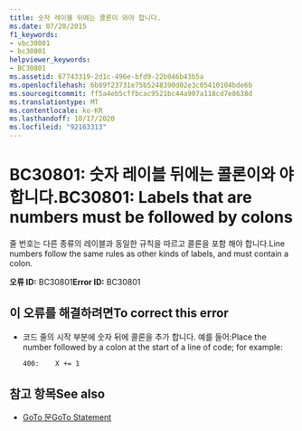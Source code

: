 ```yaml
---
title: 숫자 레이블 뒤에는 콜론이 와야 합니다.
ms.date: 07/20/2015
f1_keywords:
- vbc30801
- bc30801
helpviewer_keywords:
- BC30801
ms.assetid: 67743319-2d1c-496e-bfd9-22b046b43b5a
ms.openlocfilehash: 6b89f23731e75b5248390d02e3c05410104bde6b
ms.sourcegitcommit: ff5a4eb5cffbcac9521bc44a907a118cd7e8638d
ms.translationtype: MT
ms.contentlocale: ko-KR
ms.lasthandoff: 10/17/2020
ms.locfileid: "92163313"
---
```

# <a name="bc30801-labels-that-are-numbers-must-be-followed-by-colons"></a><span data-ttu-id="eca4b-102">BC30801: 숫자 레이블 뒤에는 콜론이와 야 합니다.</span><span class="sxs-lookup"><span data-stu-id="eca4b-102">BC30801: Labels that are numbers must be followed by colons</span></span>

<span data-ttu-id="eca4b-103">줄 번호는 다른 종류의 레이블과 동일한 규칙을 따르고 콜론을 포함 해야 합니다.</span><span class="sxs-lookup"><span data-stu-id="eca4b-103">Line numbers follow the same rules as other kinds of labels, and must contain a colon.</span></span>

 <span data-ttu-id="eca4b-104">**오류 ID:** BC30801</span><span class="sxs-lookup"><span data-stu-id="eca4b-104">**Error ID:** BC30801</span></span>

## <a name="to-correct-this-error"></a><span data-ttu-id="eca4b-105">이 오류를 해결하려면</span><span class="sxs-lookup"><span data-stu-id="eca4b-105">To correct this error</span></span>

- <span data-ttu-id="eca4b-106">코드 줄의 시작 부분에 숫자 뒤에 콜론을 추가 합니다. 예를 들어:</span><span class="sxs-lookup"><span data-stu-id="eca4b-106">Place the number followed by a colon at the start of a line of code; for example:</span></span>

    ```vb
    400:    X += 1
    ```

## <a name="see-also"></a><span data-ttu-id="eca4b-107">참고 항목</span><span class="sxs-lookup"><span data-stu-id="eca4b-107">See also</span></span>

- [<span data-ttu-id="eca4b-108">GoTo 문</span><span class="sxs-lookup"><span data-stu-id="eca4b-108">GoTo Statement</span></span>](../statements/goto-statement.md)
